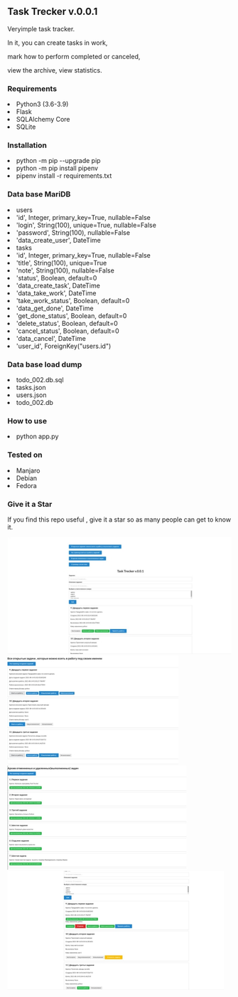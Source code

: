<h2>Task Trecker v.0.0.1</h2>
<p>Veryimple task tracker.</p>
<p>In it, you can create tasks in work,</p>
<p>mark how to perform completed or canceled,</p>
<p>view the archive, view statistics.</p>

<h3>Requirements</h3>
 <li>Python3 (3.6-3.9)</li>
 <li>Flask</li>
 <li>SQLAlchemy Core</li>
 <li>SQLite</li>

   
<h3>Installation</h3>
 <li>python -m pip --upgrade pip</li>
 <li>python -m pip install pipenv</li>  
 <li>pipenv install -r requirements.txt</li>
   
<h3>Data base MariDB</h3>

<li>users</li>
<li>'id', Integer, primary_key=True, nullable=False</li>
<li>'login', String(100), unique=True, nullable=False</li>
<li>'password', String(100), nullable=False</li>
<li>'data_create_user', DateTime</li>
              

<li>tasks</li>
<li>'id', Integer, primary_key=True, nullable=False</li>
<li>'title', String(100), unique=True</li>
<li>'note', String(100), nullable=False</li>
<li>'status', Boolean, default=0</li>
<li>'data_create_task', DateTime</li>
<li>'data_take_work', DateTime</li>
<li>'take_work_status', Boolean, default=0</li>
<li>'data_get_done', DateTime</li>
<li>'get_done_status', Boolean, default=0</li>
<li>'delete_status', Boolean, default=0</li>
<li>'cancel_status', Boolean, default=0</li>
<li>'data_cancel', DateTime</li>
<li>'user_id', ForeignKey("users.id")</li>
                                                                         
<h3>Data base load dump</h3>
     <li>todo_002.db.sql</li>
     <li>tasks.json</li>
     <li>users.json</li>
     <li>todo_002.db</li>

<h3>How to use</h3>
 <li>python  app.py</li>

<h3>Tested on</h3>
    <li>Manjaro</li>
    <li>Debian</li>
    <li>Fedora</li>

<h3>Give it a Star</h3>
If you find this repo useful , 
give it a star so as many people can get to know it.


![alt text](screenshots/1.jpg "Описание будет тут")
![alt text](screenshots/2.jpg "Описание будет тут")
![alt text](screenshots/3.jpg "Описание будет тут")
![alt text](screenshots/4.jpg "Описание будет тут")

